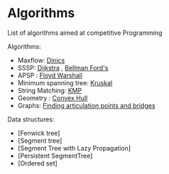 # Algorithms
List of algorithms aimed at competitive Programming  

Algorithms:  
- Maxflow: [Dinics](https://github.com/Deanamic/Algorithms/blob/master/Algorithms/Maxflow.cc)  
- SSSP:
[Dijkstra](https://github.com/Deanamic/Algorithms/blob/master/Algorithms/dijkstra.cc)  ,
[Bellman Ford's](https://github.com/Deanamic/Algorithms/blob/master/Algorithms/BellmanFords.cc)  
- APSP : [Floyd Warshall](https://github.com/Deanamic/Algorithms/blob/master/Algorithms/floyd-warshall.cc)  
- Minimum spanning tree: [Kruskal](https://github.com/Deanamic/Algorithms/blob/master/Algorithms/Minimum%20spanning%20tree.cc)  
- String Matching: [KMP](https://github.com/Deanamic/Algorithms/blob/master/Algorithms/KMP.cc)  
- Geometry : [Convex Hull](https://github.com/Deanamic/Algorithms/blob/master/Algorithms/convexhull.cc)  
- Graphs: [Finding articulation points and bridges](https://github.com/Deanamic/Algorithms/blob/master/Algorithms/ArticulationandBridges.cc)  

Data structures:  
- [Fenwick tree]  
- [Segment tree]  
- [Segment Tree with Lazy Propagation]  
- [Persistent SegmentTree]
- [Ordered set]  
